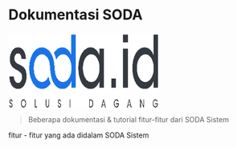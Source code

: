 # Dokumentasi SODA

<div style="margin:0; width: 100%;">
    <img align="center" src="./_assets/logo-soda.png" width="300" height="150" />
</div>

> Beberapa dokumentasi & tutorial fitur-fitur dari SODA Sistem

fitur - fitur yang ada didalam SODA Sistem
